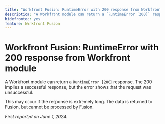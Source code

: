 ```yaml
---
title: "Workfront Fusion: RuntimeError with 200 response from Workfront module"
description: "A Workfront module can return a `RuntimeError [200]` response. The 200 implies a successful response, but the error shows that the request was unsuccessful."
hidefromtoc: yes
feature: Workfront Fusion
---
```


# Workfront Fusion: RuntimeError with 200 response from Workfront module

A Workfront module can return a `RuntimeError [200]` response. The 200 implies a successful response, but the error shows that the request was unsuccessful.

This may occur if the response is extremely long. The data is returned to Fusion, but cannot be processed by Fusion.

_First reported on June 1, 2024._
